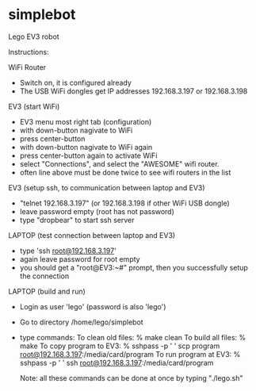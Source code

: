 simplebot
=========

Lego EV3 robot

Instructions:

WiFi Router
- Switch on, it is configured already
- The USB WiFi dongles get IP addresses 192.168.3.197 or 192.168.3.198

EV3 (start WiFi)
- EV3 menu most right tab (configuration)
- with down-button nagivate to WiFi
- press center-button
- with down-button nagivate to WiFi again
- press center-button again to activate WiFi
- select "Connections", and select the "AWESOME" wifi router.
- often line above must be done twice to see wifi routers in the list

EV3 (setup ssh, to communication between laptop and EV3)
- "telnet 192.168.3.197" (or 192.168.3.198 if other WiFi USB dongle)
- leave password empty (root has not password)
- type "dropbear" to start ssh server

LAPTOP (test connection between laptop and EV3)
- type 'ssh root@192.168.3.197'
- again leave password for root empty
- you should get a "root@EV3:~#" prompt, then you successfully setup the connection

LAPTOP (build and run)
- Login as user 'lego' (password is also 'lego')
- Go to directory /home/lego/simplebot
- type commands:
  To clean old files:
  % make clean
  To build all files:
  % make
  To copy program to EV3:
  % sshpass -p ' ' scp program root@192.168.3.197:/media/card/program
  To run program at EV3:
  % sshpass -p ' ' ssh root@192.168.3.197:/media/card/program

  Note: all these commands can be done at once by typing "./lego.sh"

